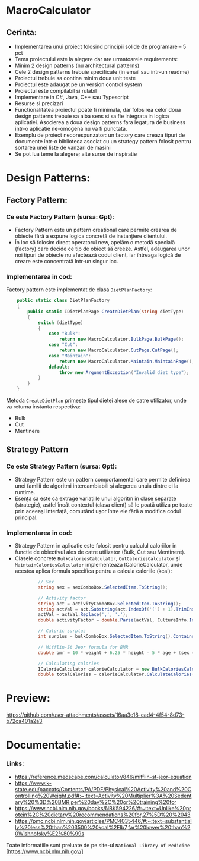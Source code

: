 # MacroCalculator

## Cerinta:
- Implementarea unui proiect folosind principii solide de programare – 5 pct
- Tema proiectului este la alegere dar are urmatoarele requirements:
- Minim 2 design patterns (nu architectural patterns)
- Cele 2 design patterns trebuie specificate (in email sau intr-un readme)
- Proiectul trebuie sa contina minim doua unit teste
- Proiectul este adaugat pe un version control system
- Proiectul este compilabil si rulabil 
- Implementare in C#, Java, C++ sau Typescript
- Resurse si precizari
- Functionalitatea proiectul poate fi minimala, dar folosirea celor doua design patterns trebuie sa aiba sens si sa fie integrata in logica aplicatiei. Asocierea a doua design patterns fara legatura de business intr-o aplicatie ne-omogena nu va fi punctata.
- Exemplu de proiect necorespunzator: un factory care creaza tipuri de documente intr-o biblioteca asociat cu un strategy pattern folosit pentru sortarea unei liste de vanzari de masini
- Se pot lua teme la alegere; alte surse de inspiratie


# Design Patterns:
## Factory Pattern:
### Ce este Factory Pattern (sursa: Gpt):
- Factory Pattern este un pattern creational care permite crearea de obiecte fără a expune logica concretă de instanțiere clientului​.
- În loc să folosim direct operatorul new, apelăm o metodă specială (factory) care decide ce tip de obiect să creeze. Astfel, adăugarea unor noi tipuri de obiecte nu afectează codul client, iar întreaga logică de creare este concentrată într-un singur loc.

### Implementarea in cod:
Factory pattern este implementat de clasa  `DietPlanFactory`:
```c#
    public static class DietPlanFactory
    {
        public static IDietPlanPage CreateDietPlan(string dietType)
        {
            switch (dietType)
            {
                case "Bulk":
                    return new MacroCalculator.BulkPage.BulkPage();
                case "Cut":
                    return new MacroCalculator.CutPage.CutPage();
                case "Maintain":
                    return new MacroCalculator.Maintain.MaintainPage();
                default:
                    throw new ArgumentException("Invalid diet type");
            }
        }
    }
```
Metoda `CreateDietPlan` primeste tipul dietei alese de catre utilizator, unde va returna instanta respectiva:
   - Bulk
   - Cut
   - Mentinere


## Strategy Pattern
### Ce este Strategy Pattern (sursa: Gpt):
- Strategy Pattern este un pattern comportamental care permite definirea unei familii de algoritmi intercambiabili și alegerea unuia dintre ei la runtime​.
- Esența sa este că extrage variațiile unui algoritm în clase separate (strategie), astfel încât contextul (clasa client) să le poată utiliza pe toate prin aceeași interfață, comutând ușor între ele fără a modifica codul principal.

### Implementarea in cod:
- Strategy Pattern in aplicatie este folosit pentru calculul caloriilor in functie de obiectivul ales de catre utilizator (Bulk, Cut sau Mentinere).
- Clasele concrete `BulkCaloriesCalculator`, `CutCaloriesCalculator` și `MaintainCaloriesCalculator` implementeaza ICalorieCalculator, unde acestea aplica formula specifica pentru a calcula caloriile (kcal):
```c#
            // Sex
            string sex = sexComboBox.SelectedItem.ToString();

            // Activity factor
            string act = activityComboBox.SelectedItem.ToString();
            string actVal = act.Substring(act.IndexOf('(') + 1).TrimEnd(')');
            actVal = actVal.Replace(',', '.');
            double activityFactor = double.Parse(actVal, CultureInfo.InvariantCulture);

            // Caloric surplus
            int surplus = bulkComboBox.SelectedItem.ToString().Contains("250") ? 250 : 500;

            // Mifflin-St Jeor formula for BMR
            double bmr = 10 * weight + 6.25 * height - 5 * age + (sex == "Male" ? 5 : -161);

            // Calculating calories
            ICalorieCalculator calorieCalculator = new BulkCaloriesCalculator();
            double totalCalories = calorieCalculator.CalculateCalories(bmr, activityFactor, surplus);
```

# Preview:
https://github.com/user-attachments/assets/16aa3e18-cad4-4f54-8d73-b72ca401a2a3


# Documentatie:
### Links:
- https://reference.medscape.com/calculator/846/mifflin-st-jeor-equation
- https://www.k-state.edu/paccats/Contents/PA/PDF/Physical%20Activity%20and%20Controlling%20Weight.pdf#:~:text=Activity%20Multiplier%3A%20Sedentary%20%3D%20BMR,per%20day%2C%20or%20training%20for
- https://www.ncbi.nlm.nih.gov/books/NBK594226/#:~:text=Unlike%20protein%2C%20dietary%20recommendations%20for,27%5D%20%2043
- https://pmc.ncbi.nlm.nih.gov/articles/PMC4035446/#:~:text=substantially%20less%20than%203500%20kcal%2Flb7,far%20lower%20than%20Wishnofsky%E2%80%99s

Toate informatiile sunt preluate de pe site-ul ``National Library of Medicine`` [https://www.ncbi.nlm.nih.gov/]
